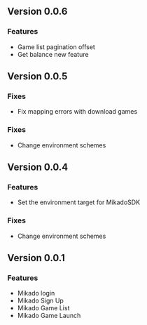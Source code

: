 ## Version 0.0.6
### Features
- Game list pagination offset
- Get balance new feature

## Version 0.0.5
### Fixes
-  Fix mapping errors with download games
### Fixes
- Change environment schemes 
## Version 0.0.4
### Features
-  Set the environment target for MikadoSDK
### Fixes
- Change environment schemes 

## Version 0.0.1 
### Features
-  Mikado login
-  Mikado Sign Up
-  Mikado Game List
-  Mikado Game Launch
